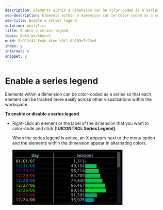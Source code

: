 ```yaml
---
description: Elements within a dimension can be color-coded as a series so that each element can be tracked more easily across other visualizations within the workspace.
seo-description: Elements within a dimension can be color-coded as a series so that each element can be tracked more easily across other visualizations within the workspace.
seo-title: Enable a series legend
solution: Analytics
title: Enable a series legend
topic: Data workbench
uuid: 5c913f41-5e4d-4fee-b9f1-8b103e7d23c6
index: y
internal: n
snippet: y
---
```


# Enable a series legend

Elements within a dimension can be color-coded as a series so that each element can be tracked more easily across other visualizations within the workspace.

 **To enable or disable a series legend**

* Right-click an element or the label of the dimension that you want to color-code and click **[!UICONTROL Series Legend]**.

  When the series legend is active, an X appears next to the menu option and the elements within the dimension appear in alternating colors.

  ![](assets/vis_Graph_SeriesLegend.png)

